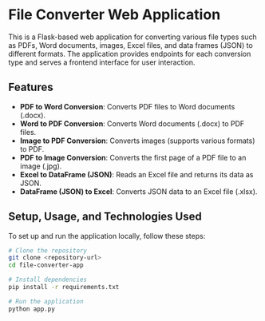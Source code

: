 # File Converter Web Application

This is a Flask-based web application for converting various file types such as PDFs, Word documents, images, Excel files, and data frames (JSON) to different formats. The application provides endpoints for each conversion type and serves a frontend interface for user interaction.

## Features

- **PDF to Word Conversion**: Converts PDF files to Word documents (.docx).
- **Word to PDF Conversion**: Converts Word documents (.docx) to PDF files.
- **Image to PDF Conversion**: Converts images (supports various formats) to PDF.
- **PDF to Image Conversion**: Converts the first page of a PDF file to an image (.jpg).
- **Excel to DataFrame (JSON)**: Reads an Excel file and returns its data as JSON.
- **DataFrame (JSON) to Excel**: Converts JSON data to an Excel file (.xlsx).

## Setup, Usage, and Technologies Used

To set up and run the application locally, follow these steps:

```bash
# Clone the repository
git clone <repository-url>
cd file-converter-app

# Install dependencies
pip install -r requirements.txt

# Run the application
python app.py
